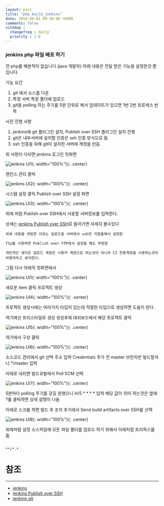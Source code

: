 ```yaml
---
layout: post
title: "php_build_jenkins"
date: 2018-08-01 09:30:00 +0900
comments: false
sitemap :
  changefreq : daily
  priority : 1.0
---
```


### jenkins php 파일 배포 하기

전 php를 해본적이 없습니다.(java 개발자) 아래 내용은 전달 받은 기능을 설정한것 뿐입니다.

기능 요건 

1. git 에서 소스를 다운
2. 특정 서버 특정 폴더에 업로드
3. git을 polling 하는 주기를 5분 단위로 해서 업데이트가 있으면 1번 2번 프로세스 반복

사전 진행 사항

1. jenkins에 git 플러그인 설치, Publish over SSH 플러그인 설치 진행
2. git은 내부서버에 설치함 인증은 ssh 인증 방식으로 됨
3. ssh 인증을 위해 git이 설치한 서버에 계정을 만듬

위 사항이 다되면 jenkins 로그인 첫화면

![jenkins UI1](https://sejoung.github.io/images/2018_08_01_01.jpg){: width="100%"}{: .center}

젠킨스 관리 클릭 

![jenkins UI2](https://sejoung.github.io/images/2018_08_01_02.jpg){: width="100%"}{: .center}

시스템 설정 클릭 Publish over SSH 설정 화면

![jenkins UI3](https://sejoung.github.io/images/2018_08_01_03.jpg){: width="100%"}{: .center}

위에 처럼 Publish over SSH에서 사용할 서버정보를 입력한다. 

상세는 [jenkins Publish over SSH](https://wiki.jenkins.io/display/JENKINS/Publish+Over+SSH+Plugin)로 들어가면 자세히 볼수있다

``` 
위에 내용을 셋팅한 이유는 업로드할 서버에서 ssh만 지원을해서 설정함

ftp를 사용하면 Publish over FTP에서 설정을 해도 무방함

개인적인 생각은 업로드 계정은 사용자 계정으로 하는것이 아니라 CI 전용계정을 사용하는것이 어떻까라고 생각한다.

```

그럼 다시 아래의 첫화면에서 

![jenkins UI1](https://sejoung.github.io/images/2018_08_01_01.jpg){: width="100%"}{: .center}

새로운 item 클릭 프로젝트 생성

![jenkins UI4](https://sejoung.github.io/images/2018_08_01_04.jpg){: width="100%"}{: .center}

프로젝트 생성시에는 여러가지 타입이 있는데 적절한 타입으로 생성하면 도움이 된다.

여기에선 프리스타일로 생성 생성후에 대쉬보드에서 해당 프로젝트 클릭

![jenkins UI5](https://sejoung.github.io/images/2018_08_01_05.jpg){: width="100%"}{: .center}

여기에서 구성 클릭 

![jenkins UI6](https://sejoung.github.io/images/2018_08_01_06.jpg){: width="100%"}{: .center}

소스코드 관리에서 git 선택 주소 입력 Credentials 추가 전 master 브런치만 빌드할꺼니 */master 입력

아래로 내리면 빌드유발에서 Poll SCM 선택

![jenkins UI7](https://sejoung.github.io/images/2018_08_01_07.jpg){: width="100%"}{: .center}

5분마다 polling 주기를 갖길 원했으니 H/5 * * * * 입력 해당 값이 의미 하는것은 옆에 ?를 클릭하면 상세 설명이 나옴

아래로 스크롤 하면 빌드 후 조치 추가에서 Send build artifacts over SSH를 선택 

![jenkins UI8](https://sejoung.github.io/images/2018_08_01_08.jpg){: width="100%"}{: .center}

위에처럼 설정 소스파일에 모든 파일 폴더를 업로드 하기 위해서 아래처럼 프리픽스를 줌

```

**/*.*

```



# 참조 
-----
* [jenkins](https://jenkins.io/)
* [jenkins Publish over SSH](https://wiki.jenkins.io/display/JENKINS/Publish+Over+SSH+Plugin)
* [jenkins git](https://wiki.jenkins.io/display/JENKINS/Git+Plugin)

